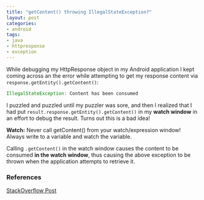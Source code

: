 ```yaml
---
title: "getContent() throwing IllegalStateException?"
layout: post
categories:
- android
tags:
- java
- httpresponse
- exception
---
```


While debugging my HttpResponse object in my Android application I kept coming across an the error while attempting 
to get my response content via `response.getEntity().getContent()`:

```java
IllegalStateException: Content has been consumed
```

I puzzled and puzzled until my puzzler was sore, and then I realized that I had put `result.response.getEntity().getContent()` in my **watch window** in an effort to debug the result. 
Turns out this is a bad idea!

<div class="alert alert-info">
<b>Watch:</b> Never call getContent() from your watch/expression window! Always write to a variable and watch the variable.
</div>

Calling ```.getContent()``` in the watch window causes the content to be consumed **in the watch window**, thus causing the above exception to be thrown when the application attempts to retrieve it. 
 
### References
[StackOverflow Post](http://stackoverflow.com/questions/16104884/illegalstateexception-content-has-been-consumed-on-first-getcontent)


 
